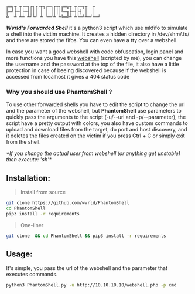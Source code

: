 ```
╔═╗┬ ┬┌─┐┌┐┌┌┬┐┌─┐┌┬┐╔═╗┬ ┬┌─┐┬  ┬  
╠═╝├─┤├─┤│││ │ │ ││││╚═╗├─┤├┤ │  │  
╩  ┴ ┴┴ ┴┘└┘ ┴ └─┘┴ ┴╚═╝┴ ┴└─┘┴─┘┴─┘         
```

***Wvrld's Forwarded Shell*** it's a python3 script which use mkfifo to simulate a shell into the victim machine.
It creates a hidden directory in /dev/shm/.fs/ and there are stored the fifos. You can even have a tty over a webshell.

In case you want a good webshell with code obfuscation, login panel and more functions you have this [webshell](https://gist.github.com/wvrld/a7f8aff46d4c61094d0d9a238a1988dc) (scripted by me), you can change the username and the password at the top of the file, it also have a little protection in case of beeing discovered because if the webshell is accessed from localhost it gives a 404 status code

### Why you should use PhantomShell ?
To use other forwarded shells you have to edit the script to change the url and the parameter of the webshell, but **PhantomShell** use parameters to quickly pass the arguments to the script (-u/--url and -p/--parameter), the script have a pretty output with colors, you also have custom commands to upload and download files from the target, do port and host discovery, and it deletes the files created on the victim if you press Ctrl + C or simply exit from the shell.

*\*If you change the actual user from webshell (or anything get unstable) then execute: 'sh'\**

## Installation:

> Install from source
```sh
git clone https://github.com/wvrld/PhantomShell
cd PhantomShell
pip3 install -r requirements
```

> One-liner
```sh
git clone  && cd PhantomShell && pip3 install -r requirements
```

## Usage:

It's simple, you pass the url of the webshell and the parameter that executes commands.

```sh
python3 PhantomShell.py -u http://10.10.10.10/webshell.php -p cmd
```

